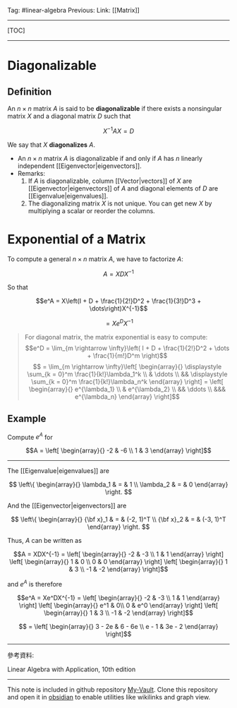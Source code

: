 Tag: #linear-algebra 
Previous: 
Link: [[Matrix]]

---

[TOC]

---

# Diagonalizable

## Definition

An $n \times n$ matrix $A$ is said to be **diagonalizable** if there exists a nonsingular matrix $X$ and a diagonal matrix $D$ such that

$$X^{-1}AX = D$$

We say that $X$ **diagonalizes** $A$.

- An $n \times n$ matrix $A$ is diagonalizable if and only if $A$ has $n$ linearly independent [[Eigenvector|eigenvectors]].
- Remarks:
	1. If $A$ is diagonalizable, column [[Vector|vectors]] of $X$ are [[Eigenvector|eigenvectors]] of $A$ and diagonal elements of $D$ are [[Eigenvalue|eigenvalues]].
	2. The diagonalizing matrix $X$ is not unique. You can get new $X$ by multiplying a scalar or reorder the columns.

# Exponential of a Matrix

To compute a general $n \times n$ matrix $A$, we have to factorize $A$:

$$A = XDX^{-1}$$

So that

$$e^A = X\left(I + D + \frac{1}{2!}D^2 + \frac{1}{3!}D^3 + \dots\right)X^{-1}$$

$$ = Xe^DX^{-1}$$

> For diagonal matrix, the matrix exponential is easy to compute:
> $$e^D = \lim_{m \rightarrow \infty}\left( I + D + \frac{1}{2!}D^2 + \dots + \frac{1}{m!}D^m \right)$$
> $$ = \lim_{m \rightarrow \infty}\left[ \begin{array}{} \displaystyle \sum_{k = 0}^m \frac{1}{k!}\lambda_1^k \\ & \ddots \\ && \displaystyle \sum_{k = 0}^m \frac{1}{k!}\lambda_n^k \end{array} \right] = \left[ \begin{array}{} e^{\lambda_1} \\ & e^{\lambda_2} \\ && \ddots \\ &&& e^{\lambda_n} \end{array} \right]$$

## Example

Compute $e^A$ for

$$A = \left[
	\begin{array}{}
		-2 & -6 \\
		1 & 3
	\end{array}
\right]$$

---

The [[Eigenvalue|eigenvalues]] are

$$
\left\{
	\begin{array}{}
		\lambda_1 & = & 1 \\
		\lambda_2 & = & 0
	\end{array}
\right.
$$

And the [[Eigenvector|eigenvectors]] are

$$
\left\{
	\begin{array}{}
		{\bf x}_1 & = & (-2, 1)^T \\
		{\bf x}_2 & = & (-3, 1)^T
	\end{array}
\right.
$$

Thus, $A$ can be written as

$$A = XDX^{-1} = \left[
	\begin{array}{}
		-2 & -3 \\
		1 & 1
	\end{array}
\right]
\left[
	\begin{array}{}
		1 & 0 \\
		0 & 0
	\end{array}
\right]
\left[
	\begin{array}{}
		1 & 3 \\
		-1 & -2
	\end{array}
\right]$$

and $e^A$ is therefore

$$e^A = Xe^DX^{-1} = \left[
	\begin{array}{}
		-2 & -3 \\
		1 & 1
	\end{array}
\right]
\left[
	\begin{array}{}
		e^1 & 0\\
		0 & e^0
	\end{array}
\right]
\left[
	\begin{array}{}
		1 & 3 \\
		-1 & -2
	\end{array}
\right]$$

$$ = 
\left[
	\begin{array}{}
		3 - 2e & 6 - 6e \\
		e - 1 & 3e - 2
	\end{array}
\right]$$

---

參考資料:

Linear Algebra with Application, 10th edition

---

This note is included in github repository [My-Vault](https://github.com/LittleD3092/My-Vault.git). Clone this repository and open it in [obsidian](https://obsidian.md/) to enable utilities like wikilinks and graph view.